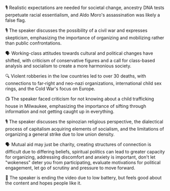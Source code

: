 🎙️ Realistic expectations are needed for societal change, ancestry DNA tests perpetuate racial essentialism, and Aldo Moro's assassination was likely a false flag.

🎙 The speaker discusses the possibility of a civil war and expresses skepticism, emphasizing the importance of organizing and mobilizing rather than public confrontations.

🗣 Working-class attitudes towards cultural and political changes have shifted, with criticism of conservative figures and a call for class-based analysis and socialism to create a more harmonious society.

🔍 Violent robberies in the low countries led to over 30 deaths, with connections to far-right and neo-nazi organizations, international child sex rings, and the Cold War's focus on Europe.

📺 The speaker faced criticism for not knowing about a child trafficking house in Milwaukee, emphasizing the importance of sifting through information and not getting caught up in everything.

🎙️ The speaker discusses the spinozian religious perspective, the dialectical process of capitalism acquiring elements of socialism, and the limitations of organizing a general strike due to low union density.

🗣 Mutual aid may just be charity, creating structures of connection is difficult due to differing beliefs, spiritual politics can lead to greater capacity for organizing, addressing discomfort and anxiety is important, don't let "wokeness" deter you from participating, evaluate motivations for political engagement, let go of scrutiny and pressure to move forward.

🎤 The speaker is ending the video due to low battery, but feels good about the content and hopes people like it.

